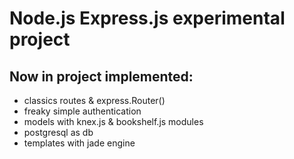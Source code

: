 # Node.js Express.js experimental project

## Now in project implemented:
 * classics routes & express.Router()
 * freaky simple authentication
 * models with knex.js & bookshelf.js modules
 * postgresql as db
 * templates with jade engine
